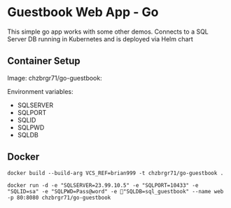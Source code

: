 # Guestbook Web App - Go
This simple go app works with some other demos. Connects to a SQL Server DB running in Kubernetes and is deployed via Helm chart

## Container Setup

Image: chzbrgr71/go-guestbook:<tag>

Environment variables:

* SQLSERVER
* SQLPORT
* SQLID
* SQLPWD
* SQLDB

## Docker

```
docker build --build-arg VCS_REF=brian999 -t chzbrgr71/go-guestbook .

docker run -d -e "SQLSERVER=23.99.10.5" -e "SQLPORT=10433" -e "SQLID=sa" -e "SQLPWD=Pass@word" -e "SQLDB=sql_guestbook" --name web -p 80:8080 chzbrgr71/go-guestbook
```
